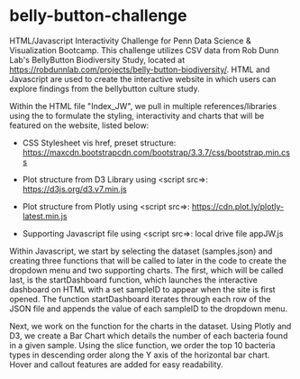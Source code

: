 # belly-button-challenge
HTML/Javascript Interactivity Challenge for Penn Data Science &amp; Visualization Bootcamp.
This challenge utilizes CSV data from Rob Dunn Lab's BellyButton Biodiversity Study, located at https://robdunnlab.com/projects/belly-button-biodiversity/. HTML and Javascript are used to create the interactive website in which users can explore findings from the bellybutton culture study.

Within the HTML file "Index_JW", we pull in multiple references/libraries using the to formulate the styling, interactivity and charts that will be featured on the website, listed below:

- CSS Stylesheet vis href, preset structure: https://maxcdn.bootstrapcdn.com/bootstrap/3.3.7/css/bootstrap.min.css
  
- Plot structure from D3 Library using <script src=>: https://d3js.org/d3.v7.min.js
  
- Plot structure from Plotly using <script src=>: https://cdn.plot.ly/plotly-latest.min.js
  
- Supporting Javascript file using <script src=>: local drive file appJW.js


Within Javascript, we start by selecting the dataset (samples.json) and creating three functions that will be called to later in the code to create the dropdown menu and two supporting charts. The first, which will be called last, is the startDashboard function, which launches the interactive dashboard on HTML with a set sampleID to appear when the site is first opened. 
The function startDashboard iterates through each row of the JSON file and appends the value of each sampleID to the dropdown menu. 

Next, we work on the function for the charts in the dataset. Using Plotly and D3, we create a Bar Chart which details the number of each bacteria found in a given sample. Using the slice function, we order the top 10 bacteria types in descending order along the Y axis of the horizontal bar chart. Hover and callout features are added for easy readability.





